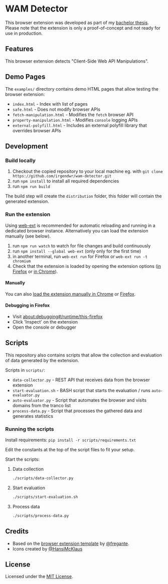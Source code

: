 # WAM Detector

This browser extension was developed as part of my [bachelor thesis](https://github.com/irgendwr/bachelor-thesis). Please note that the extension is only a proof-of-concept and not ready for use in production.

## Features

This browser extension detects "Client-Side Web API Manipulations".

## Demo Pages

The `examples/` directory contains demo HTML pages that allow testing the browser extension:

- `index.html` - Index with list of pages
- `safe.html` - Does not modify browser APIs
- `fetch-manipulation.html` - Modifies the `fetch` browser API
- `property-manipulation.html` - Modifies `console` logging APIs
- `external-polyfill.html` - Includes an external polyfill library that overrides browser APIs

## Development

### Build locally

1. Checkout the copied repository to your local machine eg. with `git clone https://github.com/irgendwr/wam-detector.git`
2. run `npm install` to install all required dependencies
3. run `npm run build`

The build step will create the `distribution` folder, this folder will contain the generated extension.

### Run the extension

Using [web-ext](https://extensionworkshop.com/documentation/develop/getting-started-with-web-ext/) is recommended for automatic reloading and running in a dedicated browser instance. Alternatively you can load the extension manually (see below).

1. run `npm run watch` to watch for file changes and build continuously
2. run `npm install --global web-ext` (only only for the first time)
3. in another terminal, run `web-ext run` for Firefox or `web-ext run -t chromium`
4. Check that the extension is loaded by opening the extension options ([in Firefox](media/extension_options_firefox.png) or [in Chrome](media/extension_options_chrome.png)).

#### Manually

You can also [load the extension manually in Chrome](https://www.smashingmagazine.com/2017/04/browser-extension-edge-chrome-firefox-opera-brave-vivaldi/#google-chrome-opera-vivaldi) or [Firefox](https://www.smashingmagazine.com/2017/04/browser-extension-edge-chrome-firefox-opera-brave-vivaldi/#mozilla-firefox).

#### Debugging in Firefox

- Visit [about:debugging#/runtime/this-firefox](about:debugging#/runtime/this-firefox)
- Click 'Inspect' on the extension
- Open the console or debugger

## Scripts

This repository also contains scripts that allow the collection and evaluation of data generated by the extension.

Scripts in `scripts/`:
- `data-collector.py` - REST API that receives data from the browser extension
- `start-evaluation.sh` - BASH script that starts the evaluation / runs `auto-evaluator.py`
- `auto-evaluator.py` - Script that automates the browser and visits domains from the tranco list
- `process-data.py` - Script that processes the gathered data and generates statistics

### Running the scripts

Install requirements: `pip install -r scripts/requirements.txt`

Edit the constants at the top of the script files to fit your setup.

Start the scripts:

1. Data collection

    ```sh
    ./scripts/data-collector.py
    ```

2. Start evaluation

    ```sh
    ./scripts/start-evaluation.sh
    ```

3. Process data

    ```sh
    ./scripts/process-data.py
    ```

## Credits

- Based on the [browser extension template](https://github.com/fregante/browser-extension-template) by [@fregante](https://github.com/fregante).
- Icons created by [@HansiMcKlaus](https://github.com/HansiMcKlaus/)

## License

Licensed under the [MIT License](https://choosealicense.com/licenses/mit/).
